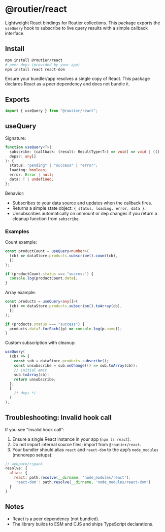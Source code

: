# @routier/react

Lightweight React bindings for Routier collections. This package exports the `useQuery` hook to subscribe to live query results with a simple callback interface.

## Install

```bash
npm install @routier/react
# peer deps (provided by your app)
npm install react react-dom
```

Ensure your bundler/app resolves a single copy of React. This package declares React as a peer dependency and does not bundle it.

## Exports

```ts
import { useQuery } from "@routier/react";
```

## useQuery

Signature:

```ts
function useQuery<T>(
  subscribe: (callback: (result: ResultType<T>) => void) => void | (() => void),
  deps?: any[]
): {
  status: "pending" | "success" | "error";
  loading: boolean;
  error: Error | null;
  data: T | undefined;
};
```

Behavior:

- Subscribes to your data source and updates when the callback fires.
- Returns a simple state object: `{ status, loading, error, data }`.
- Unsubscribes automatically on unmount or dep changes if you return a cleanup function from `subscribe`.

### Examples

Count example:

```ts
const productCount = useQuery<number>(
  (cb) => dataStore.products.subscribe().count(cb),
  []
);

if (productCount.status === "success") {
  console.log(productCount.data);
}
```

Array example:

```ts
const products = useQuery<any[]>(
  (cb) => dataStore.products.subscribe().toArray(cb),
  []
);

if (products.status === "success") {
  products.data?.forEach((p) => console.log(p.name));
}
```

Custom subscription with cleanup:

```ts
useQuery(
  (cb) => {
    const sub = dataStore.products.subscribe();
    const unsubscribe = sub.onChange(() => sub.toArray(cb));
    // initial emit
    sub.toArray(cb);
    return unsubscribe;
  },
  [
    /* deps */
  ]
);
```

## Troubleshooting: Invalid hook call

If you see "Invalid hook call":

1. Ensure a single React instance in your app (`npm ls react`).
2. Do not import internal source files; import from `@routier/react`.
3. Your bundler should alias `react` and `react-dom` to the app’s `node_modules` (monorepo setups):

```js
// webpack/rspack
resolve: {
  alias: {
    react: path.resolve(__dirname, 'node_modules/react'),
    'react-dom': path.resolve(__dirname, 'node_modules/react-dom')
  }
}
```

## Notes

- React is a peer dependency (not bundled).
- The library builds to ESM and CJS and ships TypeScript declarations.
